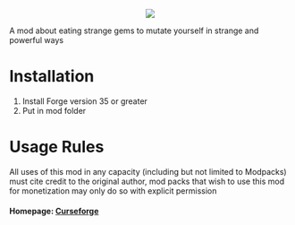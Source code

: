 <p align="center">
  <img src="https://raw.githubusercontent.com/SirChockemBerry/Warpstone-Mod/main/src/main/resources/warpstone_title.png" />
</p>

A mod about eating strange gems to mutate yourself in strange and powerful ways

# Installation
1. Install Forge version 35 or greater
2. Put in mod folder

# Usage Rules
All uses of this mod in any capacity (including but not limited to Modpacks) must cite credit to the original author, mod packs that wish to use this mod for monetization may only do so with explicit permission

#### Homepage: [Curseforge](https://www.curseforge.com/minecraft/mc-mods/warpstone)
